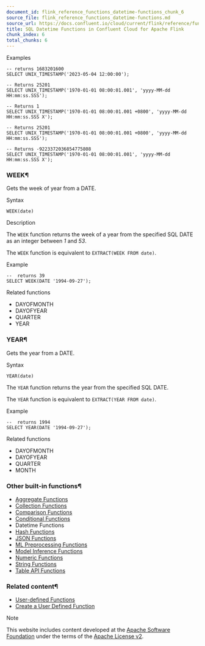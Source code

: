 ```yaml
---
document_id: flink_reference_functions_datetime-functions_chunk_6
source_file: flink_reference_functions_datetime-functions.md
source_url: https://docs.confluent.io/cloud/current/flink/reference/functions/datetime-functions.html
title: SQL Datetime Functions in Confluent Cloud for Apache Flink
chunk_index: 6
total_chunks: 6
---
```


Examples

    -- returns 1683201600
    SELECT UNIX_TIMESTAMP('2023-05-04 12:00:00');

    -- Returns 25201
    SELECT UNIX_TIMESTAMP('1970-01-01 08:00:01.001', 'yyyy-MM-dd HH:mm:ss.SSS');

    -- Returns 1
    SELECT UNIX_TIMESTAMP('1970-01-01 08:00:01.001 +0800', 'yyyy-MM-dd HH:mm:ss.SSS X');

    -- Returns 25201
    SELECT UNIX_TIMESTAMP('1970-01-01 08:00:01.001 +0800', 'yyyy-MM-dd HH:mm:ss.SSS');

    -- Returns -9223372036854775808
    SELECT UNIX_TIMESTAMP('1970-01-01 08:00:01.001', 'yyyy-MM-dd HH:mm:ss.SSS X');

### WEEK¶

Gets the week of year from a DATE.

Syntax

    WEEK(date)

Description

The `WEEK` function returns the week of a year from the specified SQL DATE as an integer between _1_ and _53_.

The `WEEK` function is equivalent to `EXTRACT(WEEK FROM date)`.

Example

    --  returns 39
    SELECT WEEK(DATE '1994-09-27');

Related functions

* DAYOFMONTH
* DAYOFYEAR
* QUARTER
* YEAR

### YEAR¶

Gets the year from a DATE.

Syntax

    YEAR(date)

The `YEAR` function returns the year from the specified SQL DATE.

The `YEAR` function is equivalent to `EXTRACT(YEAR FROM date)`.

Example

    --  returns 1994
    SELECT YEAR(DATE '1994-09-27');

Related functions

* DAYOFMONTH
* DAYOFYEAR
* QUARTER
* MONTH

### Other built-in functions¶

* [Aggregate Functions](aggregate-functions.html#flink-sql-aggregate-functions)
* [Collection Functions](collection-functions.html#flink-sql-collection-functions)
* [Comparison Functions](comparison-functions.html#flink-sql-comparison-functions)
* [Conditional Functions](conditional-functions.html#flink-sql-conditional-functions)
* Datetime Functions
* [Hash Functions](hash-functions.html#flink-sql-hash-functions)
* [JSON Functions](json-functions.html#flink-sql-json-functions)
* [ML Preprocessing Functions](ml-preprocessing-functions.html#flink-sql-ml-preprocessing-functions)
* [Model Inference Functions](model-inference-functions.html#flink-sql-model-inference-functions)
* [Numeric Functions](numeric-functions.html#flink-sql-numeric-functions)
* [String Functions](string-functions.html#flink-sql-string-functions)
* [Table API Functions](table-api-functions.html#flink-table-api-functions)

### Related content¶

* [User-defined Functions](../../concepts/user-defined-functions.html#flink-sql-udfs)
* [Create a User Defined Function](../../how-to-guides/create-udf.html#flink-sql-create-udf)

Note

This website includes content developed at the [Apache Software Foundation](https://www.apache.org/) under the terms of the [Apache License v2](https://www.apache.org/licenses/LICENSE-2.0.html).
